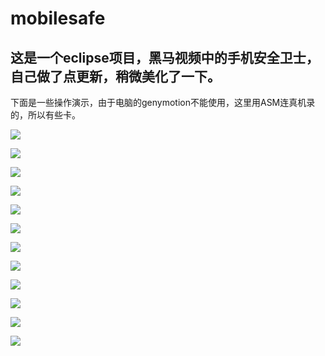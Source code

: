 # mobilesafe
## 这是一个eclipse项目，黑马视频中的手机安全卫士，自己做了点更新，稍微美化了一下。

 下面是一些操作演示，由于电脑的genymotion不能使用，这里用ASM连真机录的，所以有些卡。

![](https://github.com/IAn2018cs/mobilesafe/blob/master/gifRepository/%E6%89%8B%E6%9C%BA%E9%98%B2%E7%9B%97.gif)

![](https://github.com/IAn2018cs/mobilesafe/blob/master/gifRepository/%E6%89%8B%E6%9C%BA%E9%98%B2%E7%9B%972.gif)

![](https://github.com/IAn2018cs/mobilesafe/blob/master/gifRepository/%E9%80%9A%E8%AE%AF%E5%8D%AB%E5%A3%AB.gif)

![](https://github.com/IAn2018cs/mobilesafe/blob/master/gifRepository/%E8%BD%AF%E4%BB%B6%E7%AE%A1%E7%90%86.gif)

![](https://github.com/IAn2018cs/mobilesafe/blob/master/gifRepository/%E8%BF%9B%E7%A8%8B%E7%AE%A1%E7%90%86.gif)

![](https://github.com/IAn2018cs/mobilesafe/blob/master/gifRepository/%E6%B5%81%E9%87%8F%E7%BB%9F%E8%AE%A1.gif)

![](https://github.com/IAn2018cs/mobilesafe/blob/master/gifRepository/%E6%89%8B%E6%9C%BA%E6%9D%80%E6%AF%92.gif)

![](https://github.com/IAn2018cs/mobilesafe/blob/master/gifRepository/%E7%BC%93%E5%AD%98%E6%B8%85%E7%90%86.gif)

![](https://github.com/IAn2018cs/mobilesafe/blob/master/gifRepository/%E9%AB%98%E7%BA%A7%E5%B7%A5%E5%85%B71.gif)

![](https://github.com/IAn2018cs/mobilesafe/blob/master/gifRepository/%E9%AB%98%E7%BA%A7%E5%B7%A5%E5%85%B72.gif)

![](https://github.com/IAn2018cs/mobilesafe/blob/master/gifRepository/%E9%AB%98%E7%BA%A7%E5%B7%A5%E5%85%B73.gif)

![](https://github.com/IAn2018cs/mobilesafe/blob/master/gifRepository/%E8%AE%BE%E7%BD%AE.gif)